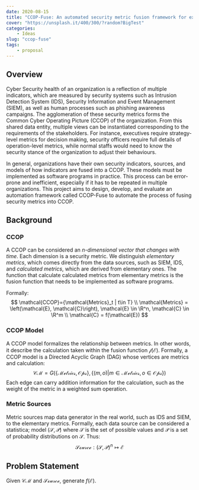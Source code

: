 ```yaml
---
date: 2020-08-15
title: "CCOP-Fuse: An automated security metric fusion framework for executive decision making"
cover: "https://unsplash.it/400/300/?random?BigTest"
categories: 
    - Ideas
slug: "ccop-fuse"
tags:
    - proposal
---
```


## Overview

Cyber Security health of an organization is a reflection of multiple indicators, which are measured by security systems such as Intrusion Detection System (IDS), Security Information and Event Management (SIEM), as well as human processes such as phishing awareness campaigns. The agglomeration of these security metrics forms the Common Cyber Operating Picture (CCOP) of the organization. From this shared data entity, multiple views can be instantiated corresponding to the requirements of the stakeholders. For instance, executives require strategy-level metrics for decision making, security officers require full details of operation-level metrics, while normal staffs would need to know the security stance of the organization to adjust their behaviours. 

In general, organizations have their own security indicators, sources, and models of how indicators are fused into a CCOP. These models must be implemented as software programs in practice. This process can be error-prone and inefficient, especially if it has to be repeated in multiple organizations. This project aims to design, develop, and evaluate an automation framework called CCOP-Fuse to automate the process of fusing security metrics into CCOP. 

## Background

### CCOP

A CCOP can be considered an *n-dimensional vector that changes with time*. Each dimension is a security metric. We distinguish *elementary metrics*, which comes directly from the data sources, such as SIEM, IDS, and *calculated metrics*, which are derived from elementary ones. The function that calculate calculated metrics from elementary metrics is the fusion function that needs to be implemented as software programs. 

Formally:
$$
\mathcal{CCOP}={\mathcal{Metrics}_t | t\in T} \\
\mathcal{Metrics} = \left(\mathcal{E}, \mathcal{C}\right), \mathcal{E} \in \R^n, \mathcal{C} \in \R^m \\
\mathcal{C} = f(\mathcal{E})
$$


### CCOP Model

A CCOP model formalizes the relationship between metrics. In other words, it describe the calculation taken within the fusion function $\mathcal{f}(\mathcal{E})$. Formally, a CCOP model is a Directed Acyclic Graph (DAG) whose vertices are metrics and calculation:
$$
\mathcal{CM} = G\left(\{\mathcal{Metrics}, \mathcal{Ops}\}, \{(m, o) | m \in \mathcal{Metrics}, o \in \mathcal{Ops}\}\right)
$$
Each edge can carry addition information for the calculation, such as the weight of the metric in a weighted sum operation. 

### Metric Sources

Metric sources map data generator in the real world, such as IDS and SIEM, to the elementary metrics. Formally, each data source can be considered a statistica; model $\left(\mathcal{S}, \mathcal{P}\right)$ where $\mathcal{S}$ is the set of possible values and $\mathcal{P}$ is a set of probability distributions on $\mathcal{S}$. Thus:
$$
\mathcal{Source}:\left(\mathcal{S}, \mathcal{P}\right)^n \mapsto \mathcal{E}
$$


## Problem Statement

Given $\mathcal{CM}$ and $\mathcal{Source}$, generate $f(\mathcal{E})$. 